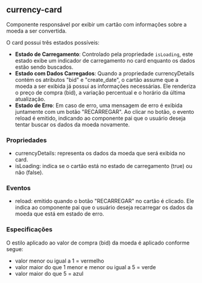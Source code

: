 ## currency-card

Componente responsável por exibir um cartão com informações sobre a moeda a ser convertida.

O card possui três estados possíveis:

- **Estado de Carregamento**: Controlado pela propriedade `isLoading`, este estado exibe um indicador de carregamento no card enquanto os dados estão sendo buscados.
- **Estado com Dados Carregados**: Quando a propriedade currencyDetails contém os atributos "bid" e "create_date", o cartão assume que a moeda a ser exibida já possui as informações necessárias. Ele renderiza o preço de compra (bid), a variação percentual e o horário da última atualização.
- **Estado de Erro**: Em caso de erro, uma mensagem de erro é exibida juntamente com um botão "RECARREGAR". Ao clicar no botão, o evento reload é emitido, indicando ao componente pai que o usuário deseja tentar buscar os dados da moeda novamente.

### Propriedades

- currencyDetails: representa os dados da moeda que será exibida no card.
- isLoading: indica se o cartão está no estado de carregamento (true) ou não (false).

### Eventos

- reload: emitido quando o botão "RECARREGAR" no cartão é clicado. Ele indica ao componente pai que o usuário deseja recarregar os dados da moeda que está em estado de erro.

### Especificações

O estilo aplicado ao valor de compra (bid) da moeda é aplicado conforme segue:

- valor menor ou igual a 1 = vermelho
- valor maior do que 1 menor e menor ou igual a 5 = verde
- valor maior do que 5 = azul
